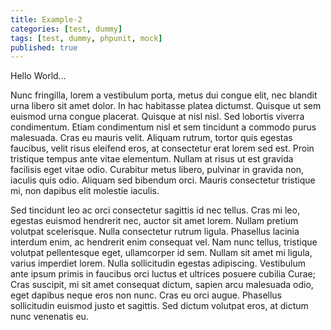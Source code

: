 ```yaml
---
title: Example-2
categories: [test, dummy]
tags: [test, dummy, phpunit, mock]
published: true
---
```


Hello World...
<!-- more -->

Nunc fringilla, lorem a vestibulum porta, metus dui congue elit, nec blandit urna libero sit amet dolor. In hac habitasse platea dictumst. Quisque ut sem euismod urna congue placerat. Quisque at nisl nisl. Sed lobortis viverra condimentum. Etiam condimentum nisl et sem tincidunt a commodo purus malesuada. Cras eu mauris velit. Aliquam rutrum, tortor quis egestas faucibus, velit risus eleifend eros, at consectetur erat lorem sed est. Proin tristique tempus ante vitae elementum. Nullam at risus ut est gravida facilisis eget vitae odio. Curabitur metus libero, pulvinar in gravida non, iaculis quis odio. Aliquam sed bibendum orci. Mauris consectetur tristique mi, non dapibus elit molestie iaculis.

Sed tincidunt leo ac orci consectetur sagittis id nec tellus. Cras mi leo, egestas euismod hendrerit nec, auctor sit amet lorem. Nullam pretium volutpat scelerisque. Nulla consectetur rutrum ligula. Phasellus lacinia interdum enim, ac hendrerit enim consequat vel. Nam nunc tellus, tristique volutpat pellentesque eget, ullamcorper id sem. Nullam sit amet mi ligula, varius imperdiet lorem. Nulla sollicitudin egestas adipiscing. Vestibulum ante ipsum primis in faucibus orci luctus et ultrices posuere cubilia Curae; Cras suscipit, mi sit amet consequat dictum, sapien arcu malesuada odio, eget dapibus neque eros non nunc. Cras eu orci augue. Phasellus sollicitudin euismod justo et sagittis. Sed dictum volutpat eros, at dictum nunc venenatis eu.
